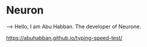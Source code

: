 # Neuron
--> Hello, I am Abu Habban.
The developer of Neurone.

https://abuhabban.github.io/typing-speed-test/
